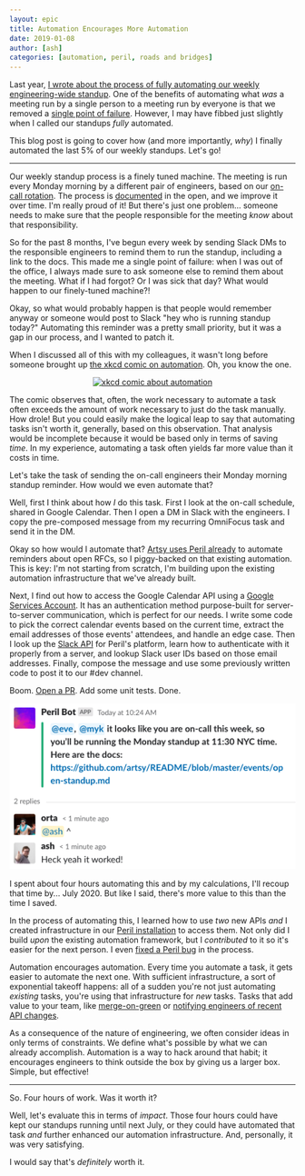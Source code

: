 ```yaml
---
layout: epic
title: Automation Encourages More Automation
date: 2019-01-08
author: [ash]
categories: [automation, peril, roads and bridges]
---
```


Last year, [I wrote about the process of fully automating our weekly engineering-wide standup][automate]. One of
the benefits of automating what _was_ a meeting run by a single person to a meeting run by everyone is that we
removed a [single point of failure][spof]. However, I may have fibbed just slightly when I called our standups
_fully_ automated.

This blog post is going to cover how (and more importantly, _why_) I finally automated the last 5% of our weekly
standups. Let's go!

<!-- more -->

---

Our weekly standup process is a finely tuned machine. The meeting is run every Monday morning by a different pair
of engineers, based on our [on-call rotation][support]. The process is [documented][docs] in the open, and we
improve it over time. I'm really proud of it! But there's just one problem... someone needs to make sure that the
people responsible for the meeting _know_ about that responsibility.

So for the past 8 months, I've begun every week by sending Slack DMs to the responsible engineers to remind them to
run the standup, including a link to the docs. This made me a single point of failure: when I was out of the
office, I always made sure to ask someone else to remind them about the meeting. What if I had forgot? Or I was
sick that day? What would happen to our finely-tuned machine?!

Okay, so what would probably happen is that people would remember anyway or someone would post to Slack "hey who is
running standup today?" Automating this reminder was a pretty small priority, but it was a gap in our process, and
I wanted to patch it.

When I discussed all of this with my colleagues, it wasn't long before someone brought up [the xkcd comic on
automation][xkcd]. Oh, you know the one.

[<center><img src="https://imgs.xkcd.com/comics/automation.png" srcset="//imgs.xkcd.com/comics/automation_2x.png 2x" alt="xkcd comic about automation" title="I wonder if people would read the hover text of an xkcd comic linked to from a different site, just out of habit? I probably would." /></center>][xkcd]

The comic observes that, often, the work necessary to automate a task often exceeds the amount of work necessary to
just do the task manually. How drole! But you could easily make the logical leap to say that automating tasks isn't
worth it, generally, based on this observation. That analysis would be incomplete because it would be based only in
terms of saving _time_. In my experience, automating a task often yields far more value than it costs in time.

Let's take the task of sending the on-call engineers their Monday morning standup reminder. How would we even
automate that?

Well, first I think about how _I_ do this task. First I look at the on-call schedule, shared in Google Calendar.
Then I open a DM in Slack with the engineers. I copy the pre-composed message from my recurring OmniFocus task and
send it in the DM.

Okay so how would I automate that? [Artsy uses Peril already][peril] to automate reminders about open RFCs, so I
piggy-backed on that existing automation. This is key: I'm not starting from scratch, I'm building upon the
existing automation infrastructure that we've already built.

Next, I find out how to access the Google Calendar API using a [Google Services Account][gsa]. It has an
authentication method purpose-built for server-to-server communication, which is perfect for our needs. I write
some code to pick the correct calendar events based on the current time, extract the email addresses of those
events' attendees, and handle an edge case. Then I look up the [Slack API][slack] for Peril's platform, learn how
to authenticate with it properly from a server, and lookup Slack user IDs based on those email addresses. Finally,
compose the message and use some previously written code to post it to our #dev channel.

Boom. [Open a PR][pr]. Add some unit tests. Done.

<img alt="screenshot of the peril task working in Slack" src="/images/2019-01-08-automation-encourages-more-automation/success.png"  />

I spent about four hours automating this and by my calculations, I'll recoup that time by... July 2020. But like I
said, there's more value to this than the time I saved.

In the process of automating this, I learned how to use _two_ new APIs _and_ I created infrastructure in our [Peril
installation][peril_installation] to access them. Not only did I build _upon_ the existing automation framework,
but I _contributed_ to it so it's easier for the next person. I even [fixed a Peril bug][peril_pr] in the process.

Automation encourages automation. Every time you automate a task, it gets easier to automate the next one. With
sufficient infrastructure, a sort of exponential takeoff happens: all of a sudden you're not just automating
_existing_ tasks, you're using that infrastructure for _new_ tasks. Tasks that add value to your team, like
[merge-on-green][merge] or [notifying engineers of recent API changes][schema].

As a consequence of the nature of engineering, we often consider ideas in only terms of constraints. We define
what's possible by what we can already accomplish. Automation is a way to hack around that habit; it encourages
engineers to think outside the box by giving us a larger box. Simple, but effective!

---

So. Four hours of work. Was it worth it?

Well, let's evaluate this in terms of _impact_. Those four hours could have kept our standups running until next
July, or they could have automated that task _and_ further enhanced our automation infrastructure. And, personally,
it was very satisfying.

I would say that's _definitely_ worth it.

[automate]: http://artsy.github.io/blog/2018/05/07/fully-automated-standups/
[spof]: https://en.wikipedia.org/wiki/Single_point_of_failure
[support]: http://artsy.github.io/blog/2018/05/25/support-process/
[docs]: https://github.com/artsy/README/blob/eb2f23c835983223877a6031475153db93e98e8c/events/open-standup.md
[xkcd]: https://xkcd.com/1319/
[pr]: https://github.com/artsy/peril-settings/pull/87
[peril]: http://artsy.github.io/blog/2017/09/04/Introducing-Peril/
[gsa]: https://cloud.google.com/iam/docs/understanding-service-accounts
[slack]: https://github.com/slackapi/node-slack-sdk#features
[peril_installation]: https://github.com/artsy/peril-settings
[peril_pr]: https://github.com/danger/peril/pull/407
[merge]: https://github.com/artsy/peril-settings/blob/master/org/mergeOnGreen.ts
[schema]: https://github.com/artsy/peril-settings/blob/master/tasks/compareSchemas.ts
